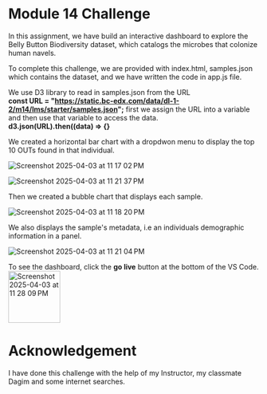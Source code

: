 # Module 14 Challenge

In this assignment, we have build an interactive dashboard to explore the Belly Button Biodiversity dataset, which catalogs the microbes that colonize human navels.
                
To complete this challenge, we are provided with index.html, samples.json which contains the dataset, and we have written the code in app.js file.
                  
We use D3 library to read in samples.json from the URL     
**const URL = "https://static.bc-edx.com/data/dl-1-2/m14/lms/starter/samples.json";** first we assign the URL into a variable and then use that variable to access the data.  
**d3.json(URL).then((data) => {}**             
              
We created a horizontal bar chart with a dropdwon menu to display the top 10 OUTs found in that individual.     




![Screenshot 2025-04-03 at 11 17 02 PM](https://github.com/user-attachments/assets/c22ffa3a-0580-449a-8a22-51fc2f3e897c)


![Screenshot 2025-04-03 at 11 21 37 PM](https://github.com/user-attachments/assets/ca42ea28-c442-4753-bb0f-d3ed6b80c096)


Then we created a bubble chart that displays each sample.      


![Screenshot 2025-04-03 at 11 18 20 PM](https://github.com/user-attachments/assets/408bde65-7f63-4f44-afd4-56f11b4ba332)

We also displays the sample's metadata, i.e an individuals demographic information in a panel.     

![Screenshot 2025-04-03 at 11 21 04 PM](https://github.com/user-attachments/assets/7e1e3eb6-6863-4fca-8c08-417e6d1888da)

To see the dashboard, click the **go live** button at the bottom of the VS Code.     <img width="104" alt="Screenshot 2025-04-03 at 11 28 09 PM" src="https://github.com/user-attachments/assets/7962995d-9249-435b-baf6-b59d8185983c" />
          
# Acknowledgement
          
I have done this challenge with the help of my Instructor, my classmate Dagim and some internet searches.







